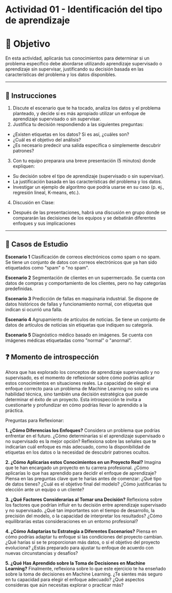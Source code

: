 # **Actividad 01 - Identificación del tipo de aprendizaje**

# 🎯 **Objetivo**
En esta actividad, aplicarás tus conocimientos para determinar si un problema específico debe abordarse utilizando aprendizaje supervisado o aprendizaje sin supervisar, justificando su decisión basada en las características del problema y los datos disponibles. 

---
## 📑 Instrucciones
1.	Discute el escenario que te ha tocado, analiza los datos y el problema planteado, y decide si es más apropiado utilizar un enfoque de aprendizaje supervisado o sin supervisar. 
2.	Justifica tu decisión respondiendo a las siguientes preguntas:  
  -	¿Existen etiquetas en los datos? Si es así, ¿cuáles son? 
  -	¿Cuál es el objetivo del análisis? 
  - ¿Es necesario predecir una salida específica o simplemente descubrir patrones? 
3.	Con tu equipo preparara una breve presentación (5 minutos) donde expliquen: 
  - Su decisión sobre el tipo de aprendizaje (supervisado o sin supervisar). 
  - La justificación basada en las características del problema y los datos. 
  - Investigar un ejemplo de algoritmo que podría usarse en su caso (p. ej., regresión lineal, K-means, etc.). 
4.	Discusión en Clase: 
  - Después de las presentaciones, habrá una discusión en grupo donde se compararán las decisiones de los equipos y se debatirán diferentes enfoques y sus implicaciones

---
## 📑 Casos de Estudio
**Escenario 1**
Clasificación de correos electrónicos como spam o no spam. Se tiene un conjunto de datos con correos electrónicos que ya han sido etiquetados como "spam" o "no spam". 
 
**Escenario 2** 
Segmentación de clientes en un supermercado. Se cuenta con datos de compras y comportamiento de los clientes, pero no hay categorías predefinidas. 
 
**Escenario 3**
Predicción de fallas en maquinaria industrial. Se dispone de datos históricos de fallas y funcionamiento normal, con etiquetas que indican si ocurrió una falla. 

**Escenario 4**
Agrupamiento de artículos de noticias. Se tiene un conjunto de datos de artículos de noticias sin etiquetas que indiquen su categoría. 
 
**Escenario 5**
Diagnóstico médico basado en imágenes. Se cuenta con imágenes médicas etiquetadas como "normal" o "anormal".

## ❓ **Momento de introspección**
Ahora que has explorado los conceptos de aprendizaje supervisado y no supervisado, es el momento de reflexionar sobre cómo podrías aplicar estos conocimientos en situaciones reales. La capacidad de elegir el enfoque correcto para un problema de Machine Learning no solo es una habilidad técnica, sino también una decisión estratégica que puede determinar el éxito de un proyecto. Esta introspección te invita a cuestionarte y profundizar en cómo podrías llevar lo aprendido a la práctica.

Preguntas para Reflexionar:
 
**1. ¿Cómo Diferencias los Enfoques?**
Considera un problema que podrías enfrentar en el futuro. ¿Cómo determinarías si el aprendizaje supervisado o no supervisado es la mejor opción? Reflexiona sobre las señales que te indicarían cuál enfoque es más adecuado, como la disponibilidad de etiquetas en los datos o la necesidad de descubrir patrones ocultos.
 
**2. ¿Cómo Aplicarías estos Conocimientos en un Proyecto Real?**
 Imagina que te han encargado un proyecto en tu carrera profesional. ¿Cómo aplicarías lo que has aprendido para decidir el enfoque de aprendizaje? Piensa en las preguntas clave que te harías antes de comenzar: ¿Qué tipo de datos tienes? ¿Cuál es el objetivo final del modelo? ¿Cómo justificarías tu elección ante un equipo o un cliente?
 
**3. ¿Qué Factores Considerarías al Tomar una Decisión?**
Reflexiona sobre los factores que podrían influir en tu decisión entre aprendizaje supervisado y no supervisado. ¿Qué tan importantes son el tiempo de desarrollo, la precisión del modelo, o la capacidad de interpretar los resultados? ¿Cómo equilibrarías estas consideraciones en un entorno profesional?
 
**4. ¿Cómo Adaptarías tu Estrategia a Diferentes Escenarios?**
Piensa en cómo podrías adaptar tu enfoque si las condiciones del proyecto cambian. ¿Qué harías si se te proporcionan más datos, o si el objetivo del proyecto evoluciona? ¿Estás preparado para ajustar tu enfoque de acuerdo con nuevas circunstancias y desafíos?
 
**5. ¿Qué Has Aprendido sobre la Toma de Decisiones en Machine Learning?**
Finalmente, reflexiona sobre lo que este ejercicio te ha enseñado sobre la toma de decisiones en Machine Learning. ¿Te sientes más seguro en tu capacidad para elegir el enfoque adecuado? ¿Qué aspectos consideras que aún necesitas explorar o practicar más?






